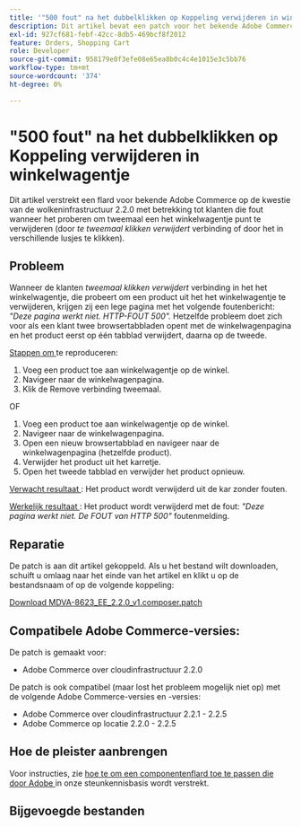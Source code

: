 ```yaml
---
title: '"500 fout" na het dubbelklikken op Koppeling verwijderen in winkelwagentje'
description: Dit artikel bevat een patch voor het bekende Adobe Commerce-probleem met cloudinfrastructuur 2.2.0 dat te maken heeft met een fout bij klanten die proberen tweemaal een winkelwagentje te verwijderen (door te dubbelklikken op de koppeling *Verwijderen* of door erop te klikken op verschillende tabbladen).
exl-id: 927cf681-febf-42cc-8db5-469bcf8f2012
feature: Orders, Shopping Cart
role: Developer
source-git-commit: 958179e0f3efe08e65ea8b0c4c4e1015e3c5bb76
workflow-type: tm+mt
source-wordcount: '374'
ht-degree: 0%

---
```


# &quot;500 fout&quot; na het dubbelklikken op Koppeling verwijderen in winkelwagentje

Dit artikel verstrekt een flard voor bekende Adobe Commerce op de kwestie van de wolkeninfrastructuur 2.2.0 met betrekking tot klanten die fout wanneer het proberen om tweemaal een het winkelwagentje punt te verwijderen (door *te tweemaal klikken verwijdert* verbinding of door het in verschillende lusjes te klikken).

## Probleem

Wanneer de klanten *tweemaal klikken verwijdert* verbinding in het het winkelwagentje, die probeert om een product uit het het winkelwagentje te verwijderen, krijgen zij een lege pagina met het volgende foutenbericht: *&quot;Deze pagina werkt niet. HTTP-FOUT 500&quot;.* Hetzelfde probleem doet zich voor als een klant twee browsertabbladen opent met de winkelwagenpagina en het product eerst op één tabblad verwijdert, daarna op de tweede.

<u> Stappen om </u> te reproduceren:

1. Voeg een product toe aan winkelwagentje op de winkel.
1. Navigeer naar de winkelwagenpagina.
1. Klik de Remove verbinding tweemaal.

OF

1. Voeg een product toe aan winkelwagentje op de winkel.
1. Navigeer naar de winkelwagenpagina.
1. Open een nieuw browsertabblad en navigeer naar de winkelwagenpagina (hetzelfde product).
1. Verwijder het product uit het karretje.
1. Open het tweede tabblad en verwijder het product opnieuw.

<u> Verwacht resultaat </u>: Het product wordt verwijderd uit de kar zonder fouten.

<u> Werkelijk resultaat </u>: Het product wordt verwijderd met de fout: *&quot;Deze pagina werkt niet. De FOUT van HTTP 500&quot;* foutenmelding.

## Reparatie

De patch is aan dit artikel gekoppeld. Als u het bestand wilt downloaden, schuift u omlaag naar het einde van het artikel en klikt u op de bestandsnaam of op de volgende koppeling:

[Download MDVA-8623\_EE\_2.2.0\_v1.composer.patch](assets/MDVA-8623_EE_2.2.0_v1.composer.patch.zip)

## Compatibele Adobe Commerce-versies:

De patch is gemaakt voor:

* Adobe Commerce over cloudinfrastructuur 2.2.0

De patch is ook compatibel (maar lost het probleem mogelijk niet op) met de volgende Adobe Commerce-versies en -versies:

* Adobe Commerce over cloudinfrastructuur 2.2.1 - 2.2.5
* Adobe Commerce op locatie 2.2.0 - 2.2.5

## Hoe de pleister aanbrengen

Voor instructies, zie [ hoe te om een componentenflard toe te passen die door Adobe ](/help/how-to/general/how-to-apply-a-composer-patch-provided-by-magento.md) in onze steunkennisbasis wordt verstrekt.

## Bijgevoegde bestanden
